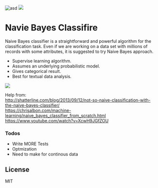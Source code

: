 ![asd](	https://img.shields.io/packagist/l/doctrine/orm.svg)   ![](https://img.shields.io/pypi/pyversions/Django.svg)

# Navie Bayes Classifire
Naive Bayes classifier is a straightforward and powerful algorithm for the classification task. Even if we are working on a data set with millions of records with some attributes, it is suggested to try Naive Bayes approach.

- Supervise learning algorithm.
- Assumes an underlying probabilistic model.
- Gives categorical result.
- Best for textual data analysis.


![](http://mines.humanoriented.com/classes/2010/fall/csci568/portfolio_exports/lguo/image/bayesian/bayestheorem.jpg)




Help from:  
http://shatterline.com/blog/2013/09/12/not-so-naive-classification-with-the-naive-bayes-classifier/  
https://chrisalbon.com/machine-learning/naive_bayes_classifier_from_scratch.html  
https://www.youtube.com/watch?v=XcwH9JGfZOU  

### Todos

 - Write MORE Tests
 - Optmization
 - Need to make for continous data

License
----

MIT


